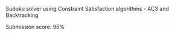 Sudoku solver using Constraint Satisfaction algorithms - AC3 and Backtracking

Submission score: 95%

